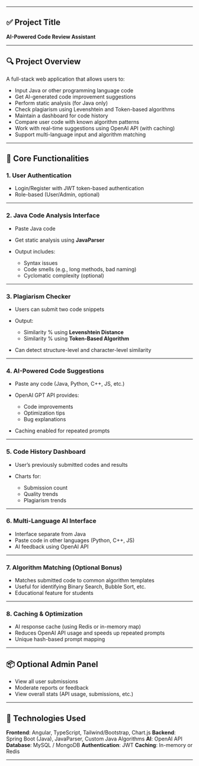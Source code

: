 
---

## ✅ **Project Title**

**AI-Powered Code Review Assistant**

---

## 🔍 **Project Overview**

A full-stack web application that allows users to:

* Input Java or other programming language code
* Get AI-generated code improvement suggestions
* Perform static analysis (for Java only)
* Check plagiarism using Levenshtein and Token-based algorithms
* Maintain a dashboard for code history
* Compare user code with known algorithm patterns
* Work with real-time suggestions using OpenAI API (with caching)
* Support multi-language input and algorithm matching

---

## 🔧 **Core Functionalities**

### 1. **User Authentication**

* Login/Register with JWT token-based authentication
* Role-based (User/Admin, optional)

---

### 2. **Java Code Analysis Interface**

* Paste Java code
* Get static analysis using **JavaParser**
* Output includes:

  * Syntax issues
  * Code smells (e.g., long methods, bad naming)
  * Cyclomatic complexity (optional)

---

### 3. **Plagiarism Checker**

* Users can submit two code snippets
* Output:

  * Similarity % using **Levenshtein Distance**
  * Similarity % using **Token-Based Algorithm**
* Can detect structure-level and character-level similarity

---

### 4. **AI-Powered Code Suggestions**

* Paste any code (Java, Python, C++, JS, etc.)
* OpenAI GPT API provides:

  * Code improvements
  * Optimization tips
  * Bug explanations
* Caching enabled for repeated prompts

---

### 5. **Code History Dashboard**

* User’s previously submitted codes and results
* Charts for:

  * Submission count
  * Quality trends
  * Plagiarism trends

---

### 6. **Multi-Language AI Interface**

* Interface separate from Java
* Paste code in other languages (Python, C++, JS)
* AI feedback using OpenAI API

---

### 7. **Algorithm Matching (Optional Bonus)**

* Matches submitted code to common algorithm templates
* Useful for identifying Binary Search, Bubble Sort, etc.
* Educational feature for students

---

### 8. **Caching & Optimization**

* AI response cache (using Redis or in-memory map)
* Reduces OpenAI API usage and speeds up repeated prompts
* Unique hash-based prompt mapping

---

## 📦 Optional Admin Panel

* View all user submissions
* Moderate reports or feedback
* View overall stats (API usage, submissions, etc.)

---

## 📘 Technologies Used

**Frontend**: Angular, TypeScript, Tailwind/Bootstrap, Chart.js
**Backend**: Spring Boot (Java), JavaParser, Custom Java Algorithms
**AI**: OpenAI API
**Database**: MySQL / MongoDB
**Authentication**: JWT
**Caching**: In-memory or Redis

---

